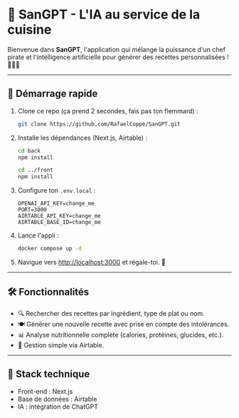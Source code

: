 # 🍜 SanGPT - L'IA au service de la cuisine

Bienvenue dans **SanGPT**, l'application qui mélange la puissance d'un chef pirate et l'intelligence artificielle pour générer des recettes personnalisées ! 🏴‍☠️🤖

---

## 🚀 Démarrage rapide

1. Clone ce repo (ça prend 2 secondes, fais pas ton flemmard) :

   ```bash
   git clone https://github.com/RafaelCoppe/SanGPT.git
   ```

2. Installe les dépendances (Next.js, Airtable) :

   ```bash
   cd back
   npm install

   cd ../front
   npm install
   ```

3. Configure ton `.env.local` :

   ```env
   OPENAI_API_KEY=change_me
   PORT=3000
   AIRTABLE_API_KEY=change_me
   AIRTABLE_BASE_ID=change_me
   ```

4. Lance l'appli :

   ```bash
   docker compose up -d
   ```

5. Navigue vers [http://localhost:3000](http://localhost:3000) et régale-toi. 🍴

---

## 🛠 Fonctionnalités

- 🔍 Rechercher des recettes par ingrédient, type de plat ou nom.
- 🍽 Générer une nouvelle recette avec prise en compte des intolérances.
- 📊 Analyse nutritionnelle complète (calories, protéines, glucides, etc.).
- 💾 Gestion simple via Airtable.

---

## 🤖 Stack technique

- Front-end : Next.js
- Base de données : Airtable
- IA : intégration de ChatGPT

